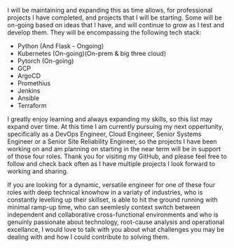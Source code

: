 I will be maintaining and expanding this as time allows, for professional projects I have completed, and projects that I will be starting. Some will be on-going based on ideas that I have, and will continue to grow as I test and develop them. They will be encompassing the following tech stack:

- Python (And Flask - Ongoing)
- Kubernetes (On-going)(On-prem & big three cloud)
- Pytorch (On-going)
- GCP
- ArgoCD
- Promethius
- Jenkins
- Ansible
- Terraform

I greatly enjoy learning and always expanding my skills, so this list may expand over time. At this time I am currently pursuing my next oppertunity, specifically as a DevOps Engineer, Cloud Engineer, Senior Systems Engineer or a Senior Site Reliability Engineer, so the projects I have been working on and am planning on starting in the near term will be in support of those four roles. Thank you for visiting my GitHub, and please feel free to follow and check back often as I have multiple projects I look forward to working and sharing. 

If you are looking for a dynamic, versatile engineer for one of these four roles with deep technical knowhow in a variaty of industries, who is constantly levelling up their skillset, is able to hit the ground running with minimal ramp-up time, who can seemlesly context switch between independent and collaborative cross-functional environments and who is genuinly passionate about technology, root-cause analysis and operational excellance, I would love to talk with you about what challenges you may be dealing with and how I could contribute to solving them.
